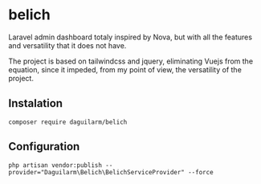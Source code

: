 # belich
Laravel admin dashboard totaly inspired by Nova, but with all the features and versatility that it does not have. 

The project is based on tailwindcss and jquery, eliminating Vuejs from the equation, since it impeded, from my point of view, the versatility of the project.

## Instalation

`composer require daguilarm/belich`

## Configuration 

`php artisan vendor:publish --provider="Daguilarm\Belich\BelichServiceProvider" --force`

